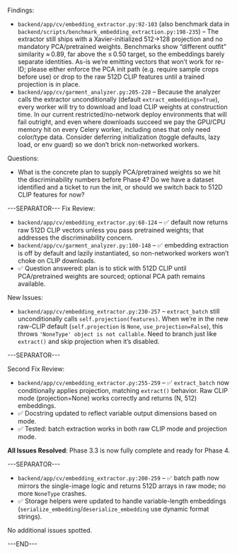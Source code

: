 Findings:
- `backend/app/cv/embedding_extractor.py:92-103` (also benchmark data in `backend/scripts/benchmark_embedding_extraction.py:198-235`) – The extractor still ships with a Xavier-initialized 512→128 projection and no mandatory PCA/pretrained weights. Benchmarks show “different outfit” similarity ≈ 0.89, far above the ≤ 0.50 target, so the embeddings barely separate identities. As-is we’re emitting vectors that won’t work for re-ID; please either enforce the PCA init path (e.g. require sample crops before use) or drop to the raw 512D CLIP features until a trained projection is in place.
- `backend/app/cv/garment_analyzer.py:205-228` – Because the analyzer calls the extractor unconditionally (default `extract_embeddings=True`), every worker will try to download and load CLIP weights at construction time. In our current restricted/no-network deploy environments that will fail outright, and even where downloads succeed we pay the GPU/CPU memory hit on every Celery worker, including ones that only need color/type data. Consider deferring initialization (toggle defaults, lazy load, or env guard) so we don’t brick non-networked workers.

Questions:
- What is the concrete plan to supply PCA/pretrained weights so we hit the discriminability numbers before Phase 4? Do we have a dataset identified and a ticket to run the init, or should we switch back to 512D CLIP features for now?

---SEPARATOR---
Fix Review:
- `backend/app/cv/embedding_extractor.py:68-124` – ✅ default now returns raw 512D CLIP vectors unless you pass pretrained weights; that addresses the discriminability concern.
- `backend/app/cv/garment_analyzer.py:100-148` – ✅ embedding extraction is off by default and lazily instantiated, so non-networked workers won’t choke on CLIP downloads.
- ✅ Question answered: plan is to stick with 512D CLIP until PCA/pretrained weights are sourced; optional PCA path remains available.

New Issues:
- `backend/app/cv/embedding_extractor.py:230-257` – `extract_batch` still unconditionally calls `self.projection(features)`. When we’re in the new raw-CLIP default (`self.projection` is `None`, `use_projection=False`), this throws `'NoneType' object is not callable`. Need to branch just like `extract()` and skip projection when it’s disabled.

---SEPARATOR---

Second Fix Review:
- `backend/app/cv/embedding_extractor.py:255-259` – ✅ `extract_batch` now conditionally applies projection, matching `extract()` behavior. Raw CLIP mode (projection=None) works correctly and returns (N, 512) embeddings.
- ✅ Docstring updated to reflect variable output dimensions based on mode.
- ✅ Tested: batch extraction works in both raw CLIP mode and projection mode.

**All Issues Resolved**: Phase 3.3 is now fully complete and ready for Phase 4.

---SEPARATOR---

- `backend/app/cv/embedding_extractor.py:200-259` – ✅ batch path now mirrors the single-image logic and returns 512D arrays in raw mode; no more `NoneType` crashes.
- ✅ Storage helpers were updated to handle variable-length embeddings (`serialize_embedding`/`deserialize_embedding` use dynamic format strings).

No additional issues spotted.

---END---